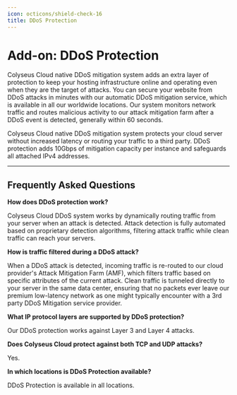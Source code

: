 ```yaml
---
icon: octicons/shield-check-16
title: DDoS Protection
---
```


# Add-on: DDoS Protection

Colyseus Cloud native DDoS mitigation system adds an extra layer of protection to keep your hosting infrastructure online and operating even when they are the target of attacks. You can secure your website from DDoS attacks in minutes with our automatic DDoS mitigation service, which is available in all our worldwide locations. Our system monitors network traffic and routes malicious activity to our attack mitigation farm after a DDoS event is detected, generally within 60 seconds.

Colyseus Cloud native DDoS mitigation system protects your cloud server without increased latency or routing your traffic to a third party. DDoS protection adds 10Gbps of mitigation capacity per instance and safeguards all attached IPv4 addresses.

---

## Frequently Asked Questions

**How does DDoS protection work?**

Colyseus Cloud DDoS system works by dynamically routing traffic from your server when an attack is detected. Attack detection is fully automated based on proprietary detection algorithms, filtering attack traffic while clean traffic can reach your servers.

**How is traffic filtered during a DDoS attack?**

When a DDoS attack is detected, incoming traffic is re-routed to our cloud provider's Attack Mitigation Farm (AMF), which filters traffic based on specific attributes of the current attack. Clean traffic is tunneled directly to your server in the same data center, ensuring that no packets ever leave our premium low-latency network as one might typically encounter with a 3rd party DDoS Mitigation service provider.

**What IP protocol layers are supported by DDoS protection?**

Our DDoS protection works against Layer 3 and Layer 4 attacks.

**Does Colyseus Cloud protect against both TCP and UDP attacks?**

Yes.

**In which locations is DDoS Protection available?**

DDoS Protection is available in all locations.


